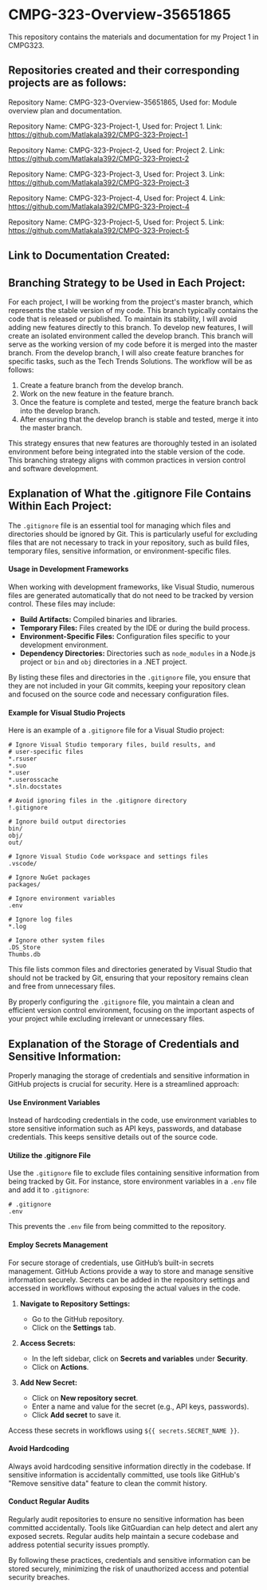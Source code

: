 # CMPG-323-Overview-35651865
This repository contains the materials and documentation for my Project 1 in CMPG323.


## Repositories created and their corresponding projects are as follows:

Repository Name: CMPG-323-Overview-35651865,
Used for: Module overview plan and documentation.

Repository Name: CMPG-323-Project-1,
Used for: Project 1.
Link: https://github.com/Matlakala392/CMPG-323-Project-1

Repository Name: CMPG-323-Project-2,
Used for: Project 2.
Link: https://github.com/Matlakala392/CMPG-323-Project-2

Repository Name: CMPG-323-Project-3,
Used for: Project 3.
Link: https://github.com/Matlakala392/CMPG-323-Project-3

Repository Name: CMPG-323-Project-4,
Used for: Project 4.
Link: https://github.com/Matlakala392/CMPG-323-Project-4

Repository Name: CMPG-323-Project-5,
Used for: Project 5.
Link: https://github.com/Matlakala392/CMPG-323-Project-5



## Link to Documentation Created:



## Branching Strategy to be Used in Each Project:

For each project, I will be working from the project's master branch, which represents the stable version of my code. This branch typically contains the code that is released or published. To maintain its stability, I will avoid adding new features directly to this branch.
To develop new features, I will create an isolated environment called the develop branch. This branch will serve as the working version of my code before it is merged into the master branch. From the develop branch, I will also create feature branches for specific tasks, such as the Tech Trends Solutions.
The workflow will be as follows:
1.	Create a feature branch from the develop branch.
2.	Work on the new feature in the feature branch.
3.	Once the feature is complete and tested, merge the feature branch back into the develop branch.
4.	After ensuring that the develop branch is stable and tested, merge it into the master branch.

This strategy ensures that new features are thoroughly tested in an isolated environment before being integrated into the stable version of the code. This branching strategy aligns with common practices in version control and software development.


## Explanation of What the .gitignore File Contains Within Each Project:

The `.gitignore` file is an essential tool for managing which files and directories should be ignored by Git. This is particularly useful for excluding files that are not necessary to track in your repository, such as build files, temporary files, sensitive information, or environment-specific files.

#### Usage in Development Frameworks

When working with development frameworks, like Visual Studio, numerous files are generated automatically that do not need to be tracked by version control. These files may include:

- **Build Artifacts:** Compiled binaries and libraries.
- **Temporary Files:** Files created by the IDE or during the build process.
- **Environment-Specific Files:** Configuration files specific to your development environment.
- **Dependency Directories:** Directories such as `node_modules` in a Node.js project or `bin` and `obj` directories in a .NET project.

By listing these files and directories in the `.gitignore` file, you ensure that they are not included in your Git commits, keeping your repository clean and focused on the source code and necessary configuration files.

#### Example for Visual Studio Projects

Here is an example of a `.gitignore` file for a Visual Studio project:

```plaintext
# Ignore Visual Studio temporary files, build results, and
# user-specific files
*.rsuser
*.suo
*.user
*.userosscache
*.sln.docstates

# Avoid ignoring files in the .gitignore directory
!.gitignore

# Ignore build output directories
bin/
obj/
out/

# Ignore Visual Studio Code workspace and settings files
.vscode/

# Ignore NuGet packages
packages/

# Ignore environment variables
.env

# Ignore log files
*.log

# Ignore other system files
.DS_Store
Thumbs.db
```

This file lists common files and directories generated by Visual Studio that should not be tracked by Git, ensuring that your repository remains clean and free from unnecessary files.

By properly configuring the `.gitignore` file, you maintain a clean and efficient version control environment, focusing on the important aspects of your project while excluding irrelevant or unnecessary files.



## Explanation of the Storage of Credentials and Sensitive Information:

Properly managing the storage of credentials and sensitive information in GitHub projects is crucial for security. Here is a streamlined approach:

#### Use Environment Variables

Instead of hardcoding credentials in the code, use environment variables to store sensitive information such as API keys, passwords, and database credentials. This keeps sensitive details out of the source code.

#### Utilize the .gitignore File

Use the `.gitignore` file to exclude files containing sensitive information from being tracked by Git. For instance, store environment variables in a `.env` file and add it to `.gitignore`:

```plaintext
# .gitignore
.env
```

This prevents the `.env` file from being committed to the repository.

#### Employ Secrets Management

For secure storage of credentials, use GitHub’s built-in secrets management. GitHub Actions provide a way to store and manage sensitive information securely. Secrets can be added in the repository settings and accessed in workflows without exposing the actual values in the code.

1. **Navigate to Repository Settings:**
   - Go to the GitHub repository.
   - Click on the **Settings** tab.

2. **Access Secrets:**
   - In the left sidebar, click on **Secrets and variables** under **Security**.
   - Click on **Actions**.

3. **Add New Secret:**
   - Click on **New repository secret**.
   - Enter a name and value for the secret (e.g., API keys, passwords).
   - Click **Add secret** to save it.

Access these secrets in workflows using `${{ secrets.SECRET_NAME }}`.

#### Avoid Hardcoding

Always avoid hardcoding sensitive information directly in the codebase. If sensitive information is accidentally committed, use tools like GitHub's "Remove sensitive data" feature to clean the commit history.

#### Conduct Regular Audits

Regularly audit repositories to ensure no sensitive information has been committed accidentally. Tools like GitGuardian can help detect and alert any exposed secrets. Regular audits help maintain a secure codebase and address potential security issues promptly.

By following these practices, credentials and sensitive information can be stored securely, minimizing the risk of unauthorized access and potential security breaches.
